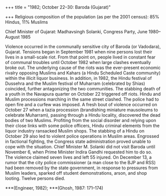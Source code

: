 +++
title = "1982; October 22–30: Baroda (Gujarat)"

+++
Religious composition of the population (as per the 2001 census): 85% Hindus, 11% Muslims

Chief Minister of Gujarat: Madhavsingh Solanki, Congress Party, June 1980–August 1985

Violence occurred in the communally sensitive city of Baroda (or Vadodara), Gujarat. Tensions began in September 1981 when nine persons lost their lives in a small-scale riot. From that point on, people lived in constant fear of communal troubles until October 1982 when large clashes eventually broke out. The underlying cause of the riots was the ever-present economic rivalry opposing Muslims and Kahars (a Hindu Scheduled Caste community) within the illicit liquor business. In addition, in 1982, the Hindu festival of Dussehra and the Muslim festival of Muharram (celebrated by Shias) coincided, further antagonizing the two communities. The stabbing death of a youth in the Navapura quarter on October 22 triggered off riots. Hindu and Muslim processions marching in the same street clashed. The police had to open fire and a curfew was imposed. A fresh bout of violence occurred on October 27 when a tazia procession (brandishing miniature mausoleums to celebrate Muharram), passing through a Hindu locality, discovered the dead bodies of two Muslims. Profiting from the social disorder and relying upon their close links with some police officers, Hindu criminal elements from the liquor industry ransacked Muslim shops. The stabbing of a Hindu on October 29 also led to violent police operations in Muslim areas. Engrossed in factional fighting, the Congress state administration proved unable to cope with the situation. Chief Minister M. Solanki did not visit Baroda until November 6, when Prime Minister Indira Gandhi requested him to do so. The violence claimed seven lives and left 55 injured. On December 13, a rumor that the city police commissioner (a man close to the BJP and RSS) had been removed by the state government, in response to pressures from Muslim leaders, sparked off student demonstrations, arson, and shop looting. Twelve persons died.

***(Engineer, 1982); ***(Ghosh, 1987: 171–174)
